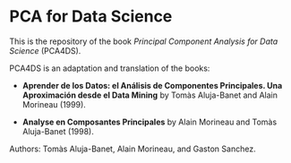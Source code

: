 # PCA for Data Science

This is the repository of the book 
_Principal Component Analysis for Data Science_ (PCA4DS).

PCA4DS is an adaptation and translation of the books:

- __Aprender de los Datos: el Análisis de Componentes Principales. Una Aproximación desde el Data Mining__ 
by Tomàs Aluja-Banet and Alain Morineau (1999).

- __Analyse en Composantes Principales__ 
by Alain Morineau and Tomàs Aluja-Banet (1998).


Authors: Tomàs Aluja-Banet, Alain Morineau, and Gaston Sanchez.
